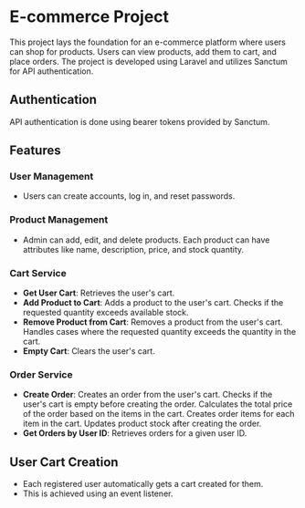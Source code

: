 # E-commerce Project

This project lays the foundation for an e-commerce platform where users can shop for products. Users can view products, add them to cart, and place orders. The project is developed using Laravel and utilizes Sanctum for API authentication.

## Authentication

API authentication is done using bearer tokens provided by Sanctum.

## Features

### User Management
- Users can create accounts, log in, and reset passwords.

### Product Management
- Admin can add, edit, and delete products. Each product can have attributes like name, description, price, and stock quantity.

### Cart Service
- **Get User Cart**: Retrieves the user's cart.
- **Add Product to Cart**: Adds a product to the user's cart. Checks if the requested quantity exceeds available stock.
- **Remove Product from Cart**: Removes a product from the user's cart. Handles cases where the requested quantity exceeds the quantity in the cart.
- **Empty Cart**: Clears the user's cart.

### Order Service
- **Create Order**: Creates an order from the user's cart. Checks if the user's cart is empty before creating the order. Calculates the total price of the order based on the items in the cart. Creates order items for each item in the cart. Updates product stock after creating the order.
- **Get Orders by User ID**: Retrieves orders for a given user ID.

## User Cart Creation
- Each registered user automatically gets a cart created for them.
- This is achieved using an event listener.
